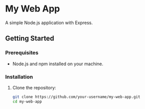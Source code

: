 # My Web App

A simple Node.js application with Express.

## Getting Started

### Prerequisites

- Node.js and npm installed on your machine.

### Installation

1. Clone the repository:
   ```bash
   git clone https://github.com/your-username/my-web-app.git
   cd my-web-app
